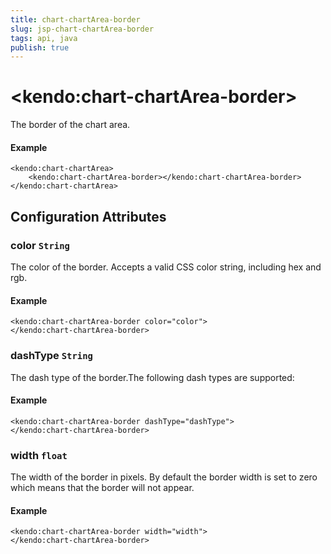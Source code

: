```yaml
---
title: chart-chartArea-border
slug: jsp-chart-chartArea-border
tags: api, java
publish: true
---
```


# \<kendo:chart-chartArea-border\>

The border of the chart area.

#### Example
    <kendo:chart-chartArea>
        <kendo:chart-chartArea-border></kendo:chart-chartArea-border>
    </kendo:chart-chartArea>

## Configuration Attributes

### color `String`

The color of the border. Accepts a valid CSS color string, including hex and rgb.

#### Example
    <kendo:chart-chartArea-border color="color">
    </kendo:chart-chartArea-border>

### dashType `String`

The dash type of the border.The following dash types are supported:

#### Example
    <kendo:chart-chartArea-border dashType="dashType">
    </kendo:chart-chartArea-border>

### width `float`

The width of the border in pixels. By default the border width is set to zero which means that the border will not appear.

#### Example
    <kendo:chart-chartArea-border width="width">
    </kendo:chart-chartArea-border>

